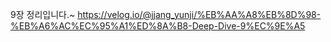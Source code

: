 9장 정리입니다.~
https://velog.io/@jjang_yunji/%EB%AA%A8%EB%8D%98-%EB%A6%AC%EC%95%A1%ED%8A%B8-Deep-Dive-9%EC%9E%A5
